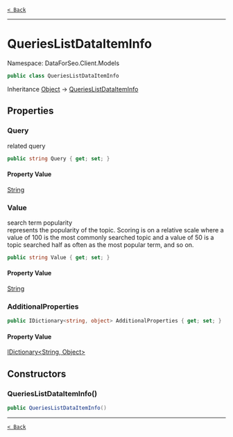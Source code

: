 [`< Back`](./)

---

# QueriesListDataItemInfo

Namespace: DataForSeo.Client.Models

```csharp
public class QueriesListDataItemInfo
```

Inheritance [Object](https://docs.microsoft.com/en-us/dotnet/api/system.object) → [QueriesListDataItemInfo](./dataforseo.client.models.querieslistdataiteminfo)

## Properties

### **Query**

related query

```csharp
public string Query { get; set; }
```

#### Property Value

[String](https://docs.microsoft.com/en-us/dotnet/api/system.string)<br>

### **Value**

search term popularity
 <br>represents the popularity of the topic. Scoring is on a relative scale where a value of 100 is the most commonly searched topic and a value of 50 is a topic searched half as often as the most popular term, and so on.

```csharp
public string Value { get; set; }
```

#### Property Value

[String](https://docs.microsoft.com/en-us/dotnet/api/system.string)<br>

### **AdditionalProperties**

```csharp
public IDictionary<string, object> AdditionalProperties { get; set; }
```

#### Property Value

[IDictionary&lt;String, Object&gt;](https://docs.microsoft.com/en-us/dotnet/api/system.collections.generic.idictionary-2)<br>

## Constructors

### **QueriesListDataItemInfo()**

```csharp
public QueriesListDataItemInfo()
```

---

[`< Back`](./)
